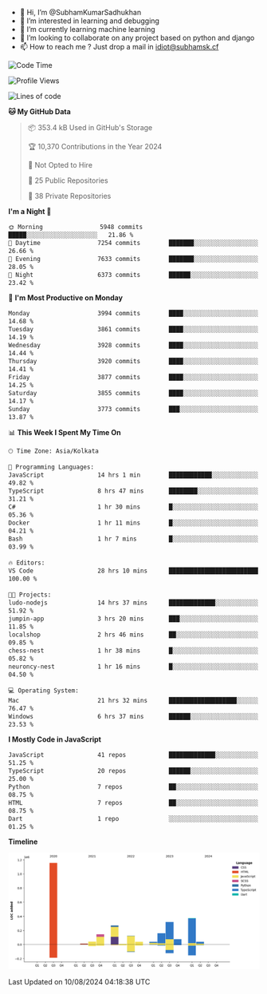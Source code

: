 - 👋 Hi, I’m @SubhamKumarSadhukhan
- 👀 I’m interested in learning and debugging
- 🌱 I’m currently learning machine learning
- 💞️ I’m looking to collaborate on any project based on python and django
- 📫 How to reach me ?
      Just drop a mail in idiot@subhamsk.cf

<!---
SubhamKumarSadhukhan/SubhamKumarSadhukhan is a ✨ special ✨ repository because its `README.md` (this file) appears on your GitHub profile.
You can click the Preview link to take a look at your changes.
--->


<!--START_SECTION:waka-->
![Code Time](http://img.shields.io/badge/Code%20Time-2%2C393%20hrs%2013%20mins-blue)

![Profile Views](http://img.shields.io/badge/Profile%20Views-0-blue)

![Lines of code](https://img.shields.io/badge/From%20Hello%20World%20I%27ve%20Written-2.8%20million%20lines%20of%20code-blue)

**🐱 My GitHub Data** 

> 📦 353.4 kB Used in GitHub's Storage 
 > 
> 🏆 10,370 Contributions in the Year 2024
 > 
> 🚫 Not Opted to Hire
 > 
> 📜 25 Public Repositories 
 > 
> 🔑 38 Private Repositories 
 > 
**I'm a Night 🦉** 

```text
🌞 Morning                5948 commits        █████░░░░░░░░░░░░░░░░░░░░   21.86 % 
🌆 Daytime                7254 commits        ███████░░░░░░░░░░░░░░░░░░   26.66 % 
🌃 Evening                7633 commits        ███████░░░░░░░░░░░░░░░░░░   28.05 % 
🌙 Night                  6373 commits        ██████░░░░░░░░░░░░░░░░░░░   23.42 % 
```
📅 **I'm Most Productive on Monday** 

```text
Monday                   3994 commits        ████░░░░░░░░░░░░░░░░░░░░░   14.68 % 
Tuesday                  3861 commits        ████░░░░░░░░░░░░░░░░░░░░░   14.19 % 
Wednesday                3928 commits        ████░░░░░░░░░░░░░░░░░░░░░   14.44 % 
Thursday                 3920 commits        ████░░░░░░░░░░░░░░░░░░░░░   14.41 % 
Friday                   3877 commits        ████░░░░░░░░░░░░░░░░░░░░░   14.25 % 
Saturday                 3855 commits        ████░░░░░░░░░░░░░░░░░░░░░   14.17 % 
Sunday                   3773 commits        ███░░░░░░░░░░░░░░░░░░░░░░   13.87 % 
```


📊 **This Week I Spent My Time On** 

```text
🕑︎ Time Zone: Asia/Kolkata

💬 Programming Languages: 
JavaScript               14 hrs 1 min        ████████████░░░░░░░░░░░░░   49.82 % 
TypeScript               8 hrs 47 mins       ████████░░░░░░░░░░░░░░░░░   31.21 % 
C#                       1 hr 30 mins        █░░░░░░░░░░░░░░░░░░░░░░░░   05.36 % 
Docker                   1 hr 11 mins        █░░░░░░░░░░░░░░░░░░░░░░░░   04.21 % 
Bash                     1 hr 7 mins         █░░░░░░░░░░░░░░░░░░░░░░░░   03.99 % 

🔥 Editors: 
VS Code                  28 hrs 10 mins      █████████████████████████   100.00 % 

🐱‍💻 Projects: 
ludo-nodejs              14 hrs 37 mins      █████████████░░░░░░░░░░░░   51.92 % 
jumpin-app               3 hrs 20 mins       ███░░░░░░░░░░░░░░░░░░░░░░   11.85 % 
localshop                2 hrs 46 mins       ██░░░░░░░░░░░░░░░░░░░░░░░   09.85 % 
chess-nest               1 hr 38 mins        █░░░░░░░░░░░░░░░░░░░░░░░░   05.82 % 
neuroncy-nest            1 hr 16 mins        █░░░░░░░░░░░░░░░░░░░░░░░░   04.50 % 

💻 Operating System: 
Mac                      21 hrs 32 mins      ███████████████████░░░░░░   76.47 % 
Windows                  6 hrs 37 mins       ██████░░░░░░░░░░░░░░░░░░░   23.53 % 
```

**I Mostly Code in JavaScript** 

```text
JavaScript               41 repos            █████████████░░░░░░░░░░░░   51.25 % 
TypeScript               20 repos            ██████░░░░░░░░░░░░░░░░░░░   25.00 % 
Python                   7 repos             ██░░░░░░░░░░░░░░░░░░░░░░░   08.75 % 
HTML                     7 repos             ██░░░░░░░░░░░░░░░░░░░░░░░   08.75 % 
Dart                     1 repo              ░░░░░░░░░░░░░░░░░░░░░░░░░   01.25 % 
```



**Timeline**

![Lines of Code chart](https://raw.githubusercontent.com/SubhamKumarSadhukhan/SubhamKumarSadhukhan/main/assets/bar_graph.png)


 Last Updated on 10/08/2024 04:18:38 UTC
<!--END_SECTION:waka-->
